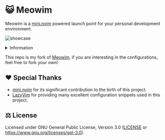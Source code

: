 # 😺 Meowim

Meowim is a [mini.nvim](https://github.com/echasnovski/mini.nvim) powered launch point for your
personal development environment.

![showcase](https://github.com/user-attachments/assets/18deae4b-9ba2-4c03-83de-cc31b65e7cf0)

<details>
<summary>Information</summary>

- font: [Rec Mono Duotone](https://www.recursive.design)
- tmux: [tmux-base16](https://github.com/loichyan/tmux-base16)
- Neovim: [Meowim](https://github.com/loichyan/Meowim)

</details>

This repo is my fork of [Meowim](https://github.com/loichyan/Meowim), if you are interesting in the
configurations, feel free to fork your own!

## ♥️ Special Thanks

- [mini.nvim](https://github.com/echasnovski/mini.nvim) for its significant contribution to the
  birth of this project.
- [LazyVim](https://github.com/LazyVim/LazyVim) for providing many excellent configuration snippets
  used in this project.

## ⚖️ License

Licensed under GNU General Public License, Version 3.0 ([LICENSE](LICENSE) or
<https://www.gnu.org/licenses/gpl-3.0>).
